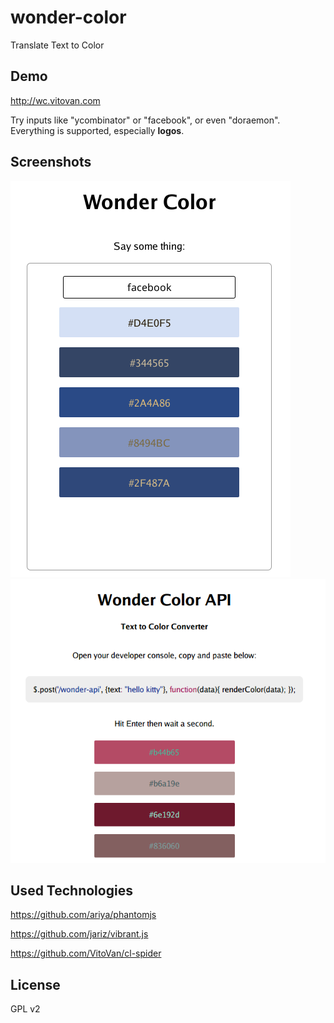 # wonder-color
Translate Text to Color

## Demo

http://wc.vitovan.com

 Try inputs like "ycombinator" or "facebook", or even "doraemon". Everything is supported, especially **logos**. 

## Screenshots

![](https://raw.githubusercontent.com/VitoVan/wonder-color/master/screenshots/facebook.png)
![](https://raw.githubusercontent.com/VitoVan/wonder-color/master/screenshots/api.png)

## Used Technologies

https://github.com/ariya/phantomjs

https://github.com/jariz/vibrant.js

https://github.com/VitoVan/cl-spider

## License

GPL v2
